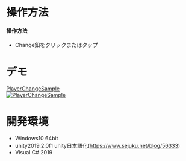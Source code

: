 # 操作方法
#### 操作方法  
- Change釦をクリックまたはタップ

# デモ
[PlayerChangeSample](https://little-hoge.github.io/PlayerChangeSample/)  
[![PlayerChangeSample](https://user-images.githubusercontent.com/3638785/94316288-0b33c500-ffbf-11ea-9d3d-903d310ae20c.gif)](https://little-hoge.github.io/PlayerChangeSample/)

# 開発環境
- Windows10 64bit
- unity2019.2.0f1  unity日本語化(https://www.sejuku.net/blog/56333)
- Visual C# 2019
